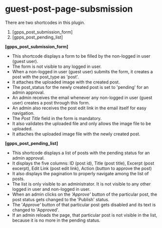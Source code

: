 # guest-post-page-subsmission

There are two shortcodes in this plugin.

1. [gpps_post_submission_form]
2. [gpps_post_pending_list]

**[gpps_post_submission_form]**
- This shortcode displays a form to be filled by the non-logged in user (guest user).
- The form is not visible to any logged in user.
- When a non-logged in user (guest user) submits the form, it creates a post with the post_type as 'post'.
- It attaches the uploaded image with the created post.
- The post_status for the newly created post is set to 'pending' for an admin approval.
- An admin receives the email whenever any non-logged in user (guest user) creates a post through this form.
- An admin also receives the post edit link in the email itself for easy navigation.
- The _Post Title_ field in the form is mandatory.
- It also validates the uploaded file and only allows the image file to be uploaded.
- It attaches the uploaded image file with the newly created post.

**[gpps_post_pending_list]**
- This shortcode displays a list of posts with the pending status for an admin approval.
- It displays the five columns: ID (post id), Title (post title), Excerpt (post excerpt), Edit Link (post edit link), Action (button to approve the post)
- It also displays the pagination to properly navigate among the list of posts.
- The list is only visible to an administrator. It is not visible to any other logged in user and non-logged in user.
- When an admin clicks on the _'Approve'_ button of the particular post, the post status gets changed to the 'Publish' status.
- The '_Approve'_ button of that particular post gets disabled and its text is changed to 'Approved'.
- If an admin reloads the page, that particular post is not visible in the list, because it is no more in the pending status.
